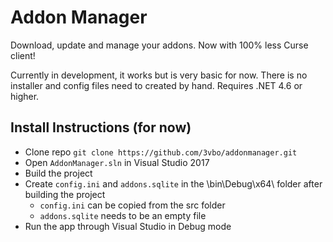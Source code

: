 # Addon Manager

Download, update and manage your addons. Now with 100% less Curse client!

Currently in development, it works but is very basic for now. There is no installer and config files need to created by hand. Requires .NET 4.6 or higher.

## Install Instructions (for now)
* Clone repo `git clone https://github.com/3vbo/addonmanager.git`
* Open `AddonManager.sln` in Visual Studio 2017
* Build the project
* Create `config.ini` and `addons.sqlite` in the \bin\Debug\x64\ folder after building the project
  * `config.ini` can be copied from the src folder
  * `addons.sqlite` needs to be an empty file
* Run the app through Visual Studio in Debug mode
